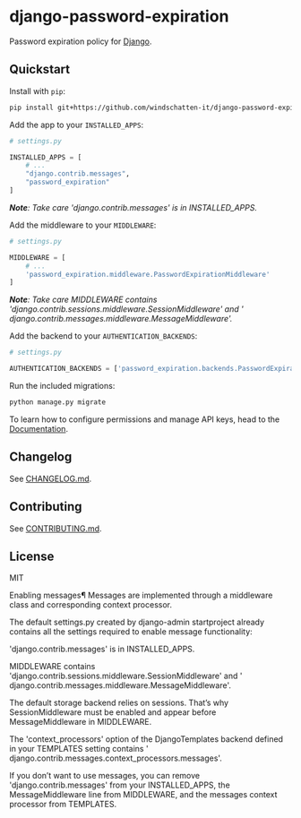 # django-password-expiration

Password expiration policy for [Django](https://docs.djangoproject.com/en/3.2/).

## Quickstart

Install with `pip`:

```bash
pip install git+https://github.com/windschatten-it/django-password-expiration.git
```

Add the app to your `INSTALLED_APPS`:

```python
# settings.py

INSTALLED_APPS = [
    # ...
    "django.contrib.messages",
    "password_expiration"
]
```

_**Note**: Take care 'django.contrib.messages' is in INSTALLED_APPS._

Add the middleware to your `MIDDLEWARE`:

```python
# settings.py

MIDDLEWARE = [
    # ...
    'password_expiration.middleware.PasswordExpirationMiddleware'
]
```
_**Note**: Take care MIDDLEWARE contains 'django.contrib.sessions.middleware.SessionMiddleware' and '
django.contrib.messages.middleware.MessageMiddleware'._

Add the backend to your `AUTHENTICATION_BACKENDS`:

```python
# settings.py

AUTHENTICATION_BACKENDS = ['password_expiration.backends.PasswordExpirationBackend']
```


Run the included migrations:

```bash
python manage.py migrate
```

To learn how to configure permissions and manage API keys, head to
the [Documentation](https://florimondmanca.github.io/djangorestframework-api-key).

## Changelog

See [CHANGELOG.md](https://github.com/florimondmanca/djangorestframework-api-key/tree/master/CHANGELOG.md).

## Contributing

See [CONTRIBUTING.md](https://github.com/florimondmanca/djangorestframework-api-key/tree/master/CONTRIBUTING.md).

## License

MIT

Enabling messages¶
Messages are implemented through a middleware class and corresponding context processor.

The default settings.py created by django-admin startproject already contains all the settings required to enable
message functionality:

'django.contrib.messages' is in INSTALLED_APPS.

MIDDLEWARE contains 'django.contrib.sessions.middleware.SessionMiddleware' and '
django.contrib.messages.middleware.MessageMiddleware'.

The default storage backend relies on sessions. That’s why SessionMiddleware must be enabled and appear before
MessageMiddleware in MIDDLEWARE.

The 'context_processors' option of the DjangoTemplates backend defined in your TEMPLATES setting contains '
django.contrib.messages.context_processors.messages'.

If you don’t want to use messages, you can remove 'django.contrib.messages' from your INSTALLED_APPS, the
MessageMiddleware line from MIDDLEWARE, and the messages context processor from TEMPLATES.
